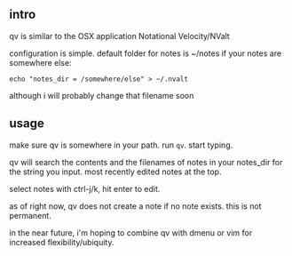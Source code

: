 intro
---

qv is similar to the OSX application Notational Velocity/NValt

configuration is simple. default folder for notes is ~/notes
if your notes are somewhere else:

    echo "notes_dir = /somewhere/else" > ~/.nvalt

although i will probably change that filename soon

usage
---

make sure qv is somewhere in your path. 
run `qv`. start typing.

qv will search the contents and the filenames of notes in your notes_dir for the string you input. most recently edited notes at the top.

select notes with ctrl-j/k, hit enter to edit. 

as of right now, qv does not create a note if no note exists. this is not permanent.

in the near future, i'm hoping to combine qv with dmenu or vim for increased flexibility/ubiquity.
